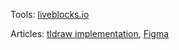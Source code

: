 Tools: [liveblocks.io](https://liveblocks.io/)

Articles: [tldraw implementation](https://www.steveruiz.me/posts/copy-to-liveblocks), [Figma](https://www.figma.com/blog/realtime-editing-of-ordered-sequences/#fractional-indexing)
